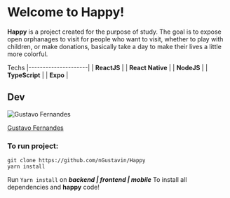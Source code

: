 # Welcome to Happy!

**Happy** is a project created for the purpose of study. The goal is to expose open orphanages to visit for people who want to visit, whether to play with children, or make donations, basically take a day to make their lives a little more colorful.




  Techs
|---------------------|
| **ReactJS**         |
| **React Native**     |
| **NodeJS**          |
| **TypeScript**      |
| **Expo**            |


## Dev

 ![Gustavo Fernandes](https://avatars0.githubusercontent.com/u/37788848?s=155&u=db8029c50f9510f7384752c7f7fee516aee2459b&v=4)

[Gustavo Fernandes](https://github.com/nGustavin)

### To run project:

    git clone https://github.com/nGustavin/Happy
	yarn install

Run `Yarn install` on ***backend | frontend | mobile***   To install all dependencies and **happy** code!
